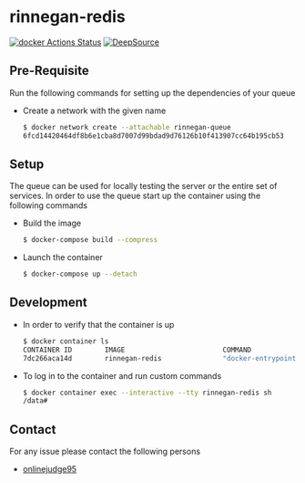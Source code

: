 # rinnegan-redis

[![docker Actions Status](https://github.com/court-room/rinnegan-redis/workflows/docker/badge.svg)](https://github.com/court-room/rinnegan-redis/actions)
[![DeepSource](https://static.deepsource.io/deepsource-badge-light-mini.svg)](https://deepsource.io/gh/court-room/rinnegan-redis/?ref=repository-badge)

## Pre-Requisite

Run the following commands for setting up the dependencies of your queue

- Create a network with the given name

  ```bash
  $ docker network create --attachable rinnegan-queue
  6fcd14420464df8b6e1cba8d7007d99bdad9d76126b10f413907cc64b195cb53
  ```

## Setup

The queue can be used for locally testing the server or the entire set of services.
In order to use the queue start up the container using the following commands

- Build the image

  ```bash
  $ docker-compose build --compress
  ```

- Launch the container

  ```bash
  $ docker-compose up --detach
  ```

## Development

- In order to verify that the container is up

  ```bash
  $ docker container ls
  CONTAINER ID        IMAGE                        COMMAND                  CREATED             STATUS              PORTS                    NAMES
  7dc266aca14d        rinnegan-redis               "docker-entrypoint.s…"   6 hours ago         Up 6 hours          0.0.0.0:6379->6379/tcp   rinnegan-redis
  ```

- To log in to the container and run custom commands

  ```bash
  $ docker container exec --interactive --tty rinnegan-redis sh
  /data#
  ```

## Contact

For any issue please contact the following persons

- [onlinejudge95](https://github.com/onlinejudge95)
